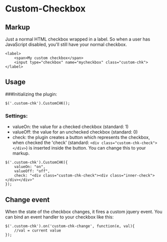 Custom-Checkbox
===============

## Markup
Just a normal HTML checkbox wrapped in a label. So when a user has JavaScript disabled, you'll still have your normal checkbox.
```
<label>
    <span>My custom checkbox</span>
    <input type="checkbox" name="mycheckbox" class="custom-chk">
</label>
```

## Usage
###Initializing the plugin:
```
$('.custom-chk').CustomCHK();
```

### Settings:
* valueOn: the value for a checked checkbox (standard: 1)
* valueOff: the value for an unchecked checkbox (standard: 0)
* check: the plugin creates a button which represents the checkbox, when checked the 'check' (standard: ```<div class="custom-chk-check"></div>```) is inserted inside the button. You can change this to your markup.

```
$('.custom-chk').CustomCHK({
    valueOn: "on",
    valueOff: "off",
    check: "<div class="custom-chk-check"><div class="inner-check"></div></div>"
});
```
## Change event
When the state of the checkbox changes, it fires a custom jquery event. You can bind an event handler to your checkbox like this:

```
$('.custom-chk').on('custom-chk-change', function(e, val){
    //val = current value
});
```
